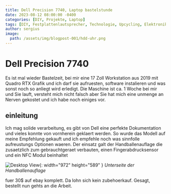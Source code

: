 ```yaml
---
title: Dell Precision 7740, Laptop bastelstunde
date: 2023-08-12 08:00:00 -0400
categories: [DIY, Projekte, Laptop]
tags: [DIY, Festplattenlautsprecher, Technologie, Upcycling, Elektronik-Mods, Nachhaltigkeit, Computerzubehör, Einzigartiges Design, Acrylgehäuse, VU-Messgerät, Elektronikprojekte, Festplatten-Recycling, Heimwerken, Technik-Enthusiasten, Umweltfreundlich, Computer-Mods, Kreative Lösungen, Alte Technologie, Audio-Geräte, Handgemachte Elektronik]
author: sergius
image:
  path: /assets/img/blogpost-001/hdd-uhr.png
---
```


# Dell Precision 7740

Es ist mal wieder Bastelzeit, bei mir eine 17 Zoll Workstation aus 2019 mit Quadro RTX Grafik und ich darf sie aufruesten, software instalieren und was sonst noch so anliegt wird erledigt. Die Maschine ist ca. 1 Woche bei mir und Sie lauft, versteht mich nicht falsch aber Sie hat mich eine unmenge an Nerven gekostet und ich habe noch einiges vor. 

## einleitung

Ich mag solide verarbeitung, es gibt von Dell eine perfekte Dokumentation und vieles konnte von vornherein geklaert werden. So wurde das Modell auf meine Empfehlung gekauft und ich empfehle noch was sinnfolle aufreustungs Optionen waeren. Der einsatz galt der Handballenauflage die zusaetzlich zum gebrauchtgeraet verbauten, einen Fingerabdrucksensor und ein NFC Modul beinhaltet

![Desktop View](/assets/img/blogpost-230812//mockup.png){: width="972" height="589" }
_Unterseite der Handballenauflage_

fuer 30$ auf ebay komplett. Da lohn sich kein zubehoerkauf. Gesagt, bestellt nun gehts an die Arbeit. 

